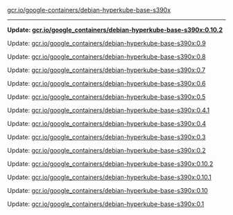 [gcr.io/google-containers/debian-hyperkube-base-s390x](https://hub.docker.com/r/cruse/debian-hyperkube-base-s390x/tags/) 

----
**Update: [gcr.io/google_containers/debian-hyperkube-base-s390x:0.10.2](https://hub.docker.com/r/cruse/debian-hyperkube-base-s390x/tags/)**

Update: [gcr.io/google_containers/debian-hyperkube-base-s390x:0.9](https://hub.docker.com/r/cruse/debian-hyperkube-base-s390x/tags/)

Update: [gcr.io/google_containers/debian-hyperkube-base-s390x:0.8](https://hub.docker.com/r/cruse/debian-hyperkube-base-s390x/tags/)

Update: [gcr.io/google_containers/debian-hyperkube-base-s390x:0.7](https://hub.docker.com/r/cruse/debian-hyperkube-base-s390x/tags/)

Update: [gcr.io/google_containers/debian-hyperkube-base-s390x:0.6](https://hub.docker.com/r/cruse/debian-hyperkube-base-s390x/tags/)

Update: [gcr.io/google_containers/debian-hyperkube-base-s390x:0.5](https://hub.docker.com/r/cruse/debian-hyperkube-base-s390x/tags/)

Update: [gcr.io/google_containers/debian-hyperkube-base-s390x:0.4.1](https://hub.docker.com/r/cruse/debian-hyperkube-base-s390x/tags/)

Update: [gcr.io/google_containers/debian-hyperkube-base-s390x:0.4](https://hub.docker.com/r/cruse/debian-hyperkube-base-s390x/tags/)

Update: [gcr.io/google_containers/debian-hyperkube-base-s390x:0.3](https://hub.docker.com/r/cruse/debian-hyperkube-base-s390x/tags/)

Update: [gcr.io/google_containers/debian-hyperkube-base-s390x:0.2](https://hub.docker.com/r/cruse/debian-hyperkube-base-s390x/tags/)

Update: [gcr.io/google_containers/debian-hyperkube-base-s390x:0.10.2](https://hub.docker.com/r/cruse/debian-hyperkube-base-s390x/tags/)

Update: [gcr.io/google_containers/debian-hyperkube-base-s390x:0.10.1](https://hub.docker.com/r/cruse/debian-hyperkube-base-s390x/tags/)

Update: [gcr.io/google_containers/debian-hyperkube-base-s390x:0.10](https://hub.docker.com/r/cruse/debian-hyperkube-base-s390x/tags/)

Update: [gcr.io/google_containers/debian-hyperkube-base-s390x:0.1](https://hub.docker.com/r/cruse/debian-hyperkube-base-s390x/tags/)

